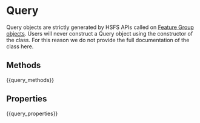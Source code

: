 # Query

Query objects are strictly generated by HSFS APIs called on [Feature Group objects](feature_group_api.md).
Users will never construct a Query object using the constructor of the class.
For this reason we do not provide the full documentation of the class here.

## Methods

{{query_methods}}

## Properties

{{query_properties}}
